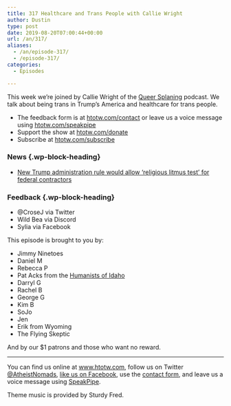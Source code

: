 ```yaml
---
title: 317 Healthcare and Trans People with Callie Wright
author: Dustin
type: post
date: 2019-08-20T07:00:44+00:00
url: /an/317/
aliases:
  - /an/episode-317/
  - /episode-317/
categories:
  - Episodes

---
```

<div id="buzzsprout-player-10552792"></div><script src="https://www.buzzsprout.com/1983601/10552792-317-healthcare-and-trans-people-with-callie-wright.js?container_id=buzzsprout-player-10552792&player=small" type="text/javascript" charset="utf-8"></script>

This week we’re joined by Callie Wright of the [Queer Splaning][1] podcast. We talk about being trans in Trump’s America and healthcare for trans people.

<!--more-->

 * The feedback form is at [htotw.com/contact](https://htotw.com/contact) or leave us a voice message using <a href="https://htotw.com/speakpipe" target="_blank" rel="noopener noreferrer">htotw.com/speakpipe</a>
 * Support the show at <a href="https://htotw.com/donate" target="_blank" rel="noopener noreferrer">htotw.com/donate</a>
 * Subscribe at <a href="https://htotw.com/subscribe" target="_blank" rel="noopener noreferrer">htotw.com/subscribe</a>

### News {.wp-block-heading}

  * [New Trump administration rule would allow ‘religious litmus test’ for federal contractors][2]

### Feedback {.wp-block-heading}

  * @CroseJ via Twitter
  * Wild Bea via Discord
  * Sylia via Facebook

This episode is brought to you by:

  * Jimmy Ninetoes
  * Daniel M
  * Rebecca P
  * Pat Acks from the <a href="https://www.humanistsofidaho.org" target="_blank" rel="noopener noreferrer">Humanists of Idaho</a>
  * Darryl G
  * Rachel B
  * George G
  * Kim B
  * SoJo
  * Jen
  * Erik from Wyoming
  * The Flying Skeptic

And by our $1 patrons and those who want no reward.

<hr class="wp-block-separator" />

You can find us online at <a href="https://www.htotw.com/" target="_blank" rel="noopener noreferrer">www.htotw.com</a>, follow us on Twitter <a href="https://htotw.com/twitter" target="_blank" rel="noopener noreferrer">@AtheistNomads</a>, <a href="https://htotw.com/facebook" target="_blank" rel="noopener noreferrer">like us on Facebook</a>, use the [contact form](https://htotw.com/contact), and leave us a voice message using <a href="https://htotw.com/speakpipe" target="_blank" rel="noopener noreferrer">SpeakPipe</a>.

Theme music is provided by Sturdy Fred.

 [1]: https://www.queersplaining.com/
 [2]: https://abcnews.go.com/Politics/trump-administration-rule-religious-litmus-test-federal-contractors/story?id=64976149
